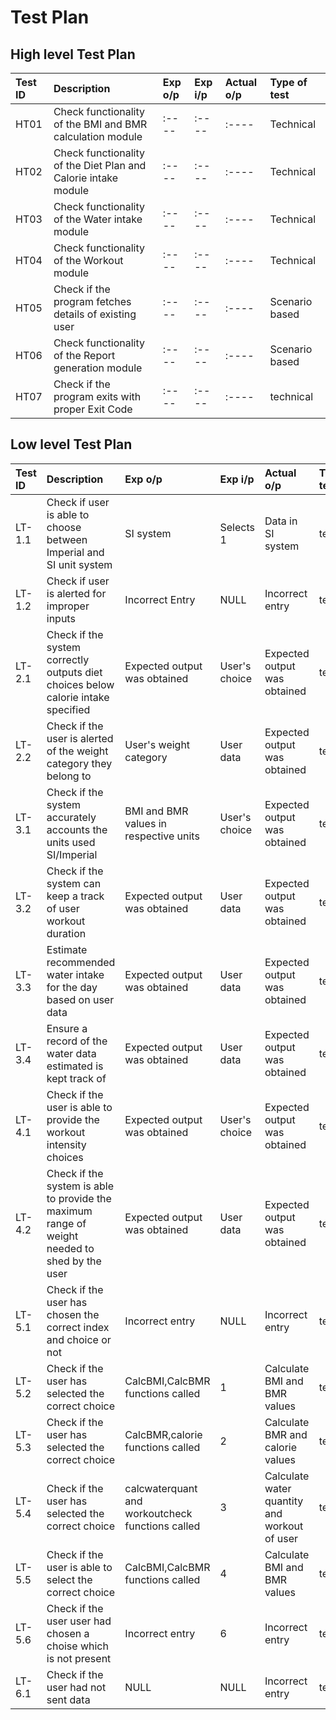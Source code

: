 # Test Plan

## High level Test Plan
| Test ID | Description | Exp o/p | Exp i/p | Actual o/p | Type of test |
| :---- | :---- | :---- | :---- | :---- | :---- |
| HT01 | Check functionality of the BMI and BMR calculation module | :---- | :---- | :---- | Technical |
| HT02 | Check functionality of the Diet Plan and Calorie intake module | :---- | :---- | :---- | Technical |
| HT03 | Check functionality of the Water intake module | :---- | :---- | :---- | Technical |
| HT04 | Check functionality of the Workout module | :---- | :---- | :---- | Technical |
| HT05 | Check if the program fetches details of existing user | :---- | :---- | :---- | Scenario based |
| HT06 | Check functionality of the Report generation module | :---- | :---- | :---- | Scenario based |
| HT07 | Check if the program exits with proper Exit Code | :---- | :---- | :---- | technical |

## Low level Test Plan
| Test ID | Description | Exp o/p | Exp i/p | Actual o/p | Type of test |
| :---- | :---- | :---- | :---- | :---- | :---- |
| LT-1.1 | Check if user is able to choose between Imperial and SI unit system | SI system | Selects 1 | Data in SI system | technical |
| LT-1.2 | Check if user is alerted for improper inputs | Incorrect Entry | NULL | Incorrect entry| technical |
| LT-2.1 | Check if the system correctly outputs diet choices below calorie intake specified | Expected output was obtained | User's choice | Expected output was obtained | technical |
| LT-2.2 | Check if the user is alerted of the weight category they belong to | User's weight category | User data | Expected output was obtained | technical |
| LT-3.1 | Check if the system accurately accounts the units used SI/Imperial | BMI and BMR values in respective units | User's choice | Expected output was obtained | technical |
| LT-3.2 | Check if the system can keep a track of user workout duration | Expected output was obtained | User data | Expected output was obtained | technical |
| LT-3.3 | Estimate recommended water intake for the day based on user data | Expected output was obtained | User data | Expected output was obtained | technical |
| LT-3.4 | Ensure a record of the water data estimated is kept track of | Expected output was obtained | User data | Expected output was obtained | technical |
| LT-4.1 | Check if the user is able to provide the workout intensity choices | Expected output was obtained | User's choice | Expected output was obtained | technical |
| LT-4.2 | Check if the system is able to provide the maximum range of weight needed to shed by the user | Expected output was obtained | User data | Expected output was obtained | technical |
| LT-5.1 | Check if the user has chosen the correct index and choice or not | Incorrect entry | NULL | Incorrect entry | technical |
| LT-5.2 | Check if the user has selected the correct choice | CalcBMI,CalcBMR functions called | 1 | Calculate BMI and BMR values | technical |
| LT-5.3 | Check if the user has selected the correct choice | CalcBMR,calorie functions called | 2 | Calculate BMR and calorie values | technical |
| LT-5.4 | Check if the user has selected the correct choice | calcwaterquant and workoutcheck functions called | 3 | Calculate water quantity and workout of user | technical |
| LT-5.5 | Check if the user is able to select the correct choice | CalcBMI,CalcBMR functions called | 4 | Calculate BMI and BMR values | technical |
| LT-5.6 | Check if the user user had chosen a choise which is not present | Incorrect entry | 6 | Incorrect entry | technical |
| LT-6.1 | Check if the user had not sent data | NULL | NULL | Incorrect entry | technical |




